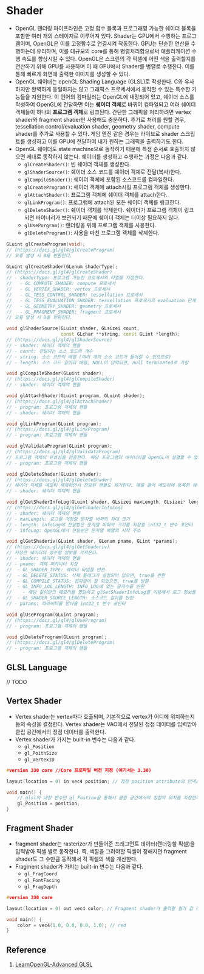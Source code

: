 # Shader

- OpenGL 랜더링 파이프라인은 고정 함수 블록과 프로그래밍 가능한 쉐이더 블록을 포함한 여러 개의 스테이지로 이루어져 있다. Shader는 GPU에서 수행하는 프로그램이며, OpenGL은 이를 고정함수로 연결시켜 작동한다. GPU는 단순한 연산을 수행하는데 유리하며, 이를 대규모의 core를 통해 병렬처리함으로써 애플리케이션 수행 속도를 향상시킬 수 있다. OpenGL은 스크린의 각 픽셀에 어떤 색을 출력할지를 연산하기 위해 GPU를 사용하며 이 때 GPU에서 Shader를 병렬로 수행한다. 이를 통해 빠르게 화면에 출력한 이미지를 생성할 수 있다.
- OpenGL 쉐이더는 openGL Shading Language (GLSL)로 작성한다. C와 유사하지만 완벽하게 동일하지는 않고 그래픽스 프로세서에서 동작할 수 있는 특수한 기능들을 지원한다. 이 언어의 컴파일러는 OpenGL에 내장되어 있고, 쉐이더 소스를 작성하여 OpenGL에 전달하면 이는 **쉐이더 객체**로 바뀌어 컴파일되고 여러 쉐이더 객체들이 하나의 **프로그램 객체**로 링크된다. 간단한 그래픽을 처리하려면 vertex shader와 fragment shader만 사용해도 충분하다. 추가로 처리를 원할 경우, tessellation control/evaluation shader, geometry shader, compute shader를 추가로 사용할 수 있다. 게임 엔진 같은 경우는 라이브로 shader 스크립트를 생성하고 이를 GPU에 전달하여 내가 원하는 그래픽을 출력하기도 한다.
- OpenGL 쉐이더도 state machine으로 동작하기 때문에 특정 순서로 호출하지 않으면 제대로 동작하지 않는다. 쉐이더를 생성하고 수행하는 과정은 다음과 같다.
  - `glCreateShader()`: 빈 쉐이더 객체를 생성한다.
  - `glShaderSource()`: 쉐이더 소스 코드를 쉐이더 객체로 전달(복사)한다.
  - `glCompileShader()`: 쉐이더 객체에 포함된 소스코드를 컴파일한다.
  - `glCreateProgram()`: 쉐이더 객체에 attach시킬 프로그램 객체를 생성한다.
  - `glAttachShader()`: 프로그램 객체에 쉐이더 객체를 attach한다.
  - `glLinkProgram()`: 프로그램에 attach된 모든 쉐이더 객체를 링크한다.
  - `glDeleteShader()`: 쉐이더 객체를 삭제한다. 쉐이더가 프로그램 객체이 링크되면 바이너리가 보관되기 때문에 쉐이더 객체는 더이상 필요하지 않다.
  - `glUsePorgram()`: 랜더링을 위해 프로그램 객체를 사용한다.
  - `glDeleteProgram()`: 사용을 마친 프로그램 객체를 삭제한다.

```c++
GLuint glCreateProgram(void);
// (https://docs.gl/gl4/glCreateProgram)
// 오류 발생 시 0을 반환한다.

GLuint glCreateShader(GLenum shaderType);
// (https://docs.gl/gl4/glCreateShader)
// - shaderType: 프로그램 가능한 프로세서의 타입을 지정한다.
//   - GL_COMPUTE_SHADER: compute 프로세서
//   - GL_VERTEX_SHADER: vertex 프로세서
//   - GL_TESS_CONTROL_SHADER: tessellation 프로세서
//   - GL_TESS_EVALUATION_SHADER: tessellation 프로세서의 evaluation 단계
//   - GL_GEOMETRY_SHADER: geometry 프로세서
//   - GL_FRAGMENT_SHADER: fragment 프로세서
// 오류 발생 시 0을 반환한다.

void glShaderSource(GLuint shader, GLsizei count, 
                    const GLchar **string, const GLint *length);
// (https://docs.gl/gl4/glShaderSource)
// - shader: 쉐이더 객체의 핸들
// - count: 전달되는 소스 코드의 개수
// - string: 소스 코드의 배열 (여러 개의 소소 코드가 들어갈 수 있으므로)
// - length: 소스 코드 길이의 배열, NULL이 입력되면, null terminated로 가정

void glCompileShader(GLuint shader);
// (https://docs.gl/gl4/glCompileShader)
// - shader: 쉐이더 객체의 핸들

void glAttachShader(GLuint program, GLuint shader);
// (https://docs.gl/gl4/glAttachShader)
// - program: 프로그램 객체의 핸들
// - shader: 쉐이더 객체의 핸들

void glLinkProgram(GLuint program);
// (https://docs.gl/gl4/glLinkProgram)
// - program: 프로그램 객체의 핸들

void glValidataProgram(GLuint program);
// (https://docs.gl/gl4/glValidataProgram)
// 프로그램 객체의 유효성을 검증한다. 해당 프로그램의 바이너리를 OpenGL이 실핼할 수 있는지를 검증한다.
// - program: 프로그램 객체의 핸들

void glDeleteShader(GLuint shader);
// (https://docs.gl/gl4/glDeleteShader)
// 쉐이더 객체를 메모리 해제하면서 전달된 핸들도 제거한다. 예를 들어 메모리에 등록된 쉐이더 객체 ID가 1, 2, 3이 있을 때 1을 제거할 경우, 다음에 생성한 쉐이더 객체 ID는 1로 할당
// - shader: 쉐이더 객체의 핸들

void glGetShaderInfoLog(GLuint shader, GLsizei maxLength, GLsizei* length, GLchar* infoLog);
// (https://docs.gl/gl4/glGetShaderInfoLog)
// - shader: 쉐이더 객체의 핸들
// - maxLength: 로그를 저장할 문자열 버퍼의 최대 크기
// - length: infoLog에 전달받은 문자열 버퍼의 크기를 저장할 int32_t 변수 포인터
// - infoLog: OpenGL에서 전달받은 문자열 배열의 시작 주소

void glGetShaderiv(GLuint shader, GLenum pname, GLint *params);
// (https://docs.gl/gl4/glGetShaderiv)
// 지정한 쉐이더의 정수형 정보를 가져온다.
// - shader: 쉐이더 객체의 핸들
// - pname: 객체 파라미터 지정
//  - GL_SHADER_TYPE: 쉐이더 타입을 반환
//  - GL_DELETE_STATUS: 삭제 플래그가 설정되어 있으면, true를 반환
//  - GL_COMPILE_STATUS: 컴파일이 잘 되었으면, true를 반환
//  - GL_INFO_LOG_LENGTH: INFO_LOG에 있는 글자수를 반환
//    - 해당 길이만크 메모리를 할당하고 glGetShaderInfoLog를 이용해서 로그 정보를 가져올 수 있다.
//  - GL_SHADER_SOURCE_LENGTH: 소스코드 길이를 반환
// - params: 파라미터를 받아올 int32_t 변수 포인터

void glUseProgram(GLuint program);
// (https://docs.gl/gl4/glUseProgram)
// - program: 프로그램 객체의 핸들

void glDeleteProgram(GLuint program);
// (https://docs.gl/gl4/glDeleteProgram)
// - program: 프로그램 객체의 핸들

```

## GLSL Language

// TODO

## Vertex Shader

- Vertex shader는 vertex마다 호출되며, 기본적으로 vertex가 어디에 위치하는지 등의 속성을 결정한다. Vertex shader는 VAO에서 전달된 정점 데이터를 입력받아 클립 공간에서의 정점 데이터를 출력한다.
- Vertex shader가 가지는 built-in 변수는 다음과 같다.
  - `gl_Position`
  - `gl_PoitnSize`
  - `gl_VertexID`

```c
#version 330 core //Core 프로파일 버전 지정 (여기서는 3.30)

layout(location = 0) in vec4 position; // 정점 position attribute의 인덱스를 location에 전달

void main() {
    // glsl의 내장 변수인 gl_Postion을 통해서 클립 공간에서의 정점의 위치를 지정한다.
    gl_Position = position;
}
```

## Fragment Shader

- fragment shader는 rasterizer가 만들어준 프래그먼트 데이터(랜더링할 픽셀)을 입력받아 픽셀 별로 동작한다. 즉, 색깔을 그려야할 픽셀이 정해지면 fragment shader도 그 수만큼 동작해서 각 픽셀의 색을 계산한다.
- Fragment shader가 가지는 built-in 변수는 다음과 같다.
  - `gl_FragCoord`
  - `gl_FontFacing`
  - `gl_FragDepth`

```c
#version 330 core

layout(location = 0) out vec4 color; // Fragment shader가 출력할 컬러 값 (일반적으로 location을 0으로 지정한다.)

void main() {
    color = vec4(1.0, 0.0, 0.0, 1.0); // red
}
```

## Reference

1. [LearnOpenGL-Advanced GLSL](https://learnopengl.com/Advanced-OpenGL/Advanced-GLSL)
